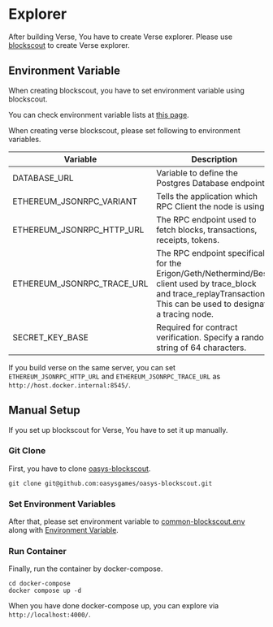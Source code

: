 # Explorer
After building Verse, You have to create Verse explorer. Please use [blockscout](https://docs.blockscout.com/) to create Verse explorer.

## Environment Variable
When creating blockscout, you have to set environment variable using blockscout.

You can check environment variable lists at [this page](https://docs.blockscout.com/for-developers/information-and-settings/env-variables).

When creating verse blockscout, please set following to environment variables.

|    Variable               |   Description                              | Value |
|---------------------------|--------------------------------------------|--------|
| DATABASE_URL              | Variable to define the Postgres Database endpoint.                     |    postgresql://postgres:@host.docker.internal:7432/blockscout?ssl=falset  `(Your DATABASE RPC)`   |
| ETHEREUM_JSONRPC_VARIANT  | Tells the application which RPC Client the node is using               |    geth `(Verse uses geth)`    |
| ETHEREUM_JSONRPC_HTTP_URL | The RPC endpoint used to fetch blocks, transactions, receipts, tokens. |    rpc.myverse.com `(Your Verse RPC)`   |
| ETHEREUM_JSONRPC_TRACE_URL | The RPC endpoint specifically for the Erigon/Geth/Nethermind/Besu client used by trace_block and trace_replayTransaction. This can be used to designate a tracing node. |    rpc.myverse.com `(Your Verse RPC)`   |
| SECRET_KEY_BASE | Required for contract verification. Specify a random string of 64 characters. | On Unix, you can create it with the following command <br /> <code>head -c 64 /dev/urandom \| base64 \| cut -c 1-64</code> |

If you build verse on the same server, you can set `ETHEREUM_JSONRPC_HTTP_URL` and `ETHEREUM_JSONRPC_TRACE_URL` as `http://host.docker.internal:8545/`.

## Manual Setup
If you set up blockscout for Verse, You have to set it up manually.

### Git Clone
First, you have to clone [oasys-blockscout](https://github.com/oasysgames/oasys-blockscout).
```shell
git clone git@github.com:oasysgames/oasys-blockscout.git
```

### Set Environment Variables
After that, please set environment variable to [common-blockscout.env](https://github.com/oasysgames/oasys-blockscout/blob/main/docker-compose/envs/common-blockscout.env) along with [Environment Variable](#environment-variable).

### Run Container
Finally, run the container by docker-compose.
```shell
cd docker-compose
docker compose up -d
```

When you have done docker-compose up, you can explore via `http://localhost:4000/`.
